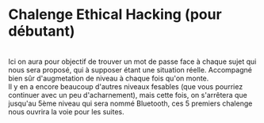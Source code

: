 # Chalenge Ethical Hacking (pour débutant)
<br>
Ici on aura pour objectif de trouver un mot de passe face à chaque sujet qui nous sera proposé, qui à supposer étant une situation réelle. Accompagné bien sûr d'augmetation de niveau à
chaque fois qu'on monte.
<br>
Il y en a encore beaucoup d'autres niveaux fesables (que vous pourriez continuer avec un peu d'acharnement), mais cette fois, on s'arrêtera que jusqu'au 5ème niveau qui sera nommé Bluetooth,
ces 5 premiers chalenge nous ouvrira la voie pour les suites.
